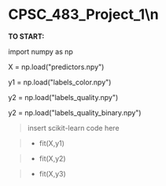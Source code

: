 # CPSC_483_Project_1\n


**TO START:**

import numpy as np

X = np.load("predictors.npy")

y1 = np.load("labels_color.npy")

y2 = np.load("labels_quality.npy")

y2 = np.load("labels_quality_binary.npy")

> insert scikit-learn code here

> - fit(X,y1)

> - fit(X,y2)

> - fit(X,y3)
